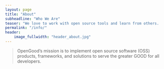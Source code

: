 ```yaml
---
layout: page
title: "About"
subheadline: "Who We Are"
teaser: "We love to work with open source tools and learn from others. We decided it was time to give something back..."
permalink: "/info/"
header:
    image_fullwidth: "header_about.jpg"
---
```


> OpenGood’s mission is to implement open source 
software (OSS) products, frameworks, and solutions to 
serve the greater GOOD for all developers.
